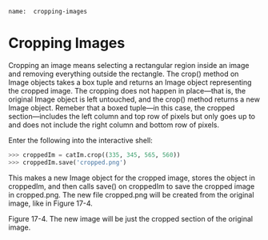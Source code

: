 ```ngMeta
name:  cropping-images
```
# Cropping Images
Cropping an image means selecting a rectangular region inside an image and removing everything outside the rectangle. The crop() method on Image objects takes a box tuple and returns an Image object representing the cropped image. The cropping does not happen in place—that is, the original Image object is left untouched, and the crop() method returns a new Image object. Remeber that a boxed tuple—in this case, the cropped section—includes the left column and top row of pixels but only goes up to and does not include the right column and bottom row of pixels.

Enter the following into the interactive shell:

```python
>>> croppedIm = catIm.crop((335, 345, 565, 560))
>>> croppedIm.save('cropped.png')
```
This makes a new Image object for the cropped image, stores the object in croppedIm, and then calls save() on croppedIm to save the cropped image in cropped.png. The new file cropped.png will be created from the original image, like in Figure 17-4.

<!-- ![image](assets/000043.jpg)
 -->
Figure 17-4. The new image will be just the cropped section of the original image.


